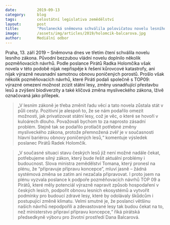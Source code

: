 ```yaml
---
date:         2019-09-13
category:     blog
tags:         celostátní legislativa zemědělství
layout:       post
title:        "Poslanecká sněmovna schválila polovičatou novelu lesního zákona"
image:        /assets/img/articles/2019/holomcik-balcarova.jpg
author:       Mediální odbor
---
```




Praha, 13. září 2019 – Sněmovna dnes ve třetím čtení schválila novelu lesního zákona. Původní bezzubou vládní novelu doplnilo několik pozměňovacích návrhů. Podle poslance Pirátů Radka Holomčíka však novela v této podobě nijak nepřispěje k řešení kůrovcové katastrofy, ani nijak výrazně neusnadní samotnou obnovu poničených porostů. Prošlo však několik pozměňovacích návrhů, které Piráti podali společně s TOP09: výrazné omezení možnost zcizit státní lesy, změny usnadňující přestavbu lesů a zvýšení biodiverzity a také klíčová změna mysliveckého zákona, lživě označovaná jako přílepek.

 
> „V lesním zákoně je třeba změnit řadu věcí a tato novela zůstala stát v půli cesty. Pozitivní je alespoň to, že se nám podařilo omezit možnosti, jak privatizovat státní lesy, což je věc, o které se hovoří v kuloárech dlouho. Považovali bychom to za naprosto zásadní problém. Stejně tak se podařilo protlačit potřebné změny mysliveckého zákona, protože přemnožená zvěř je v současnosti hlavní bariérou obnovy poničených lesů,“ komentuje výsledek poslanec Pirátů Radek Holomčík.

 

> „V současné situaci stavu českých lesů již není možné nadále čekat, potřebujeme silný zákon, který bude řešit aktuální problémy i budoucnost. Slova ministra zemědělství Tomana, který pronesl na plénu, že “připravuje přípravu koncepce”, mluví jasně – žádná systémová změna se zatím ani nezačala připravovat. I proto jsem na plénu vyzvala poslance k podpoře pozměňovacích návrhů TOP 09 a Pirátů, které měly potenciál výrazně napravit způsob hospodaření v českých lesích, podpořit obnovu lesních ekosystémů a vytvořit podmínky pro budoucí zdravé lesy, které by odolávaly škůdcům i postupující změně klimatu. Velmi smutné je, že poslanci většinu našich návrhů nepodpořili a zdevastované lesy tak budou čekat na to, než ministerstvo připraví přípravu koncepce,“ říká pirátská předsedkyně výboru pro životní prostředí Dana Balcarová.
